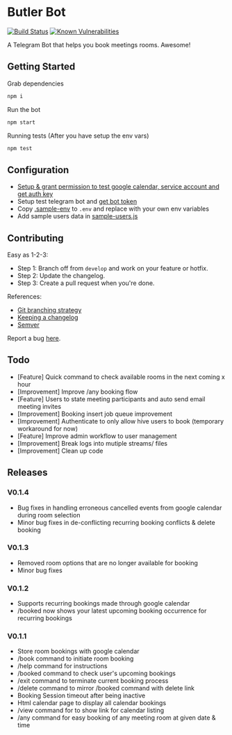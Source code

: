 # Butler Bot
[![Build Status](https://travis-ci.org/GovTechSG/butler-bot.svg?branch=master)](https://travis-ci.org/GovTechSG/butler-bot)
[![Known Vulnerabilities](https://snyk.io/test/github/GovTechSG/butler-bot/badge.svg)](https://snyk.io/test/github/GovTechSG/butler-bot)

A Telegram Bot that helps you book meetings rooms. Awesome!

## Getting Started
Grab dependencies
```javascript
npm i
```

Run the bot
```javascript
npm start
```

Running tests (After you have setup the env vars)
```javascript
npm test
```

## Configuration
* [Setup & grant permission to test google calendar, service account and get auth key](https://github.com/yuhong90/node-google-calendar/wiki#setup-service-accounts)
* Setup test telegram bot and [get bot token](https://core.telegram.org/bots#6-botfather)
* Copy [.sample-env](.sample-env) to `.env` and replace with your own env variables
* Add sample users data in [sample-users.js](src/data/sample-users.js)

## Contributing

Easy as 1-2-3:
* Step 1: Branch off from ```develop``` and work on your feature or hotfix.
* Step 2: Update the changelog.
* Step 3: Create a pull request when you're done.

References:
* [Git branching strategy](http://nvie.com/posts/a-successful-git-branching-model/)
* [Keeping a changelog](http://keepachangelog.com/)
* [Semver](http://semver.org/)

Report a bug [here](https://github.com/GovTechSG/butler-bot/issues).

## Todo
* [Feature] Quick command to check available rooms in the next coming x hour
* [Improvement] Improve /any booking flow
* [Feature] Users to state meeting participants and auto send email meeting invites 
* [Improvement] Booking insert job queue improvement
* [Improvement] Authenticate to only allow hive users to book (temporary workaround for now)   
* [Feature] Improve admin workflow to user management
* [Improvement] Break logs into mutiple streams/ files 
* [Improvement] Clean up code    

## Releases

### V0.1.4
* Bug fixes in handling erroneous cancelled events from google calendar during room selection 
* Minor bug fixes in de-conflicting recurring booking conflicts & delete booking
### V0.1.3

* Removed room options that are no longer available for booking
* Minor bug fixes

### V0.1.2

* Supports recurring bookings made through google calendar
* /booked now shows your latest upcoming booking occurrence for recurring bookings

### V0.1.1

* Store room bookings with google calendar
* /book command to initiate room booking
* /help command for instructions
* /booked command to check user's upcoming bookings
* /exit command to terminate current booking process
* /delete command to mirror /booked command with delete link
* Booking Session timeout after being inactive
* Html calendar page to display all calendar bookings
* /view command for to show link for calendar listing
* /any command for easy booking of any meeting room at given date & time

